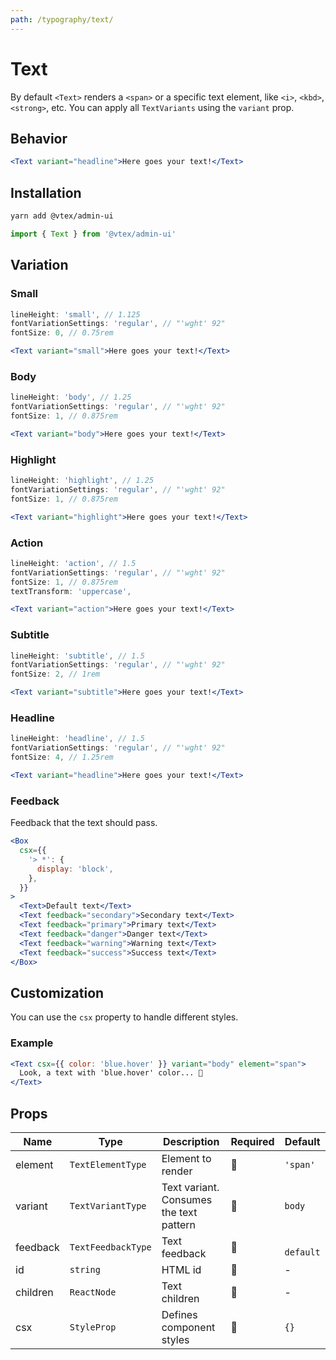 ```yaml
---
path: /typography/text/
---
```


# Text

By default `<Text>` renders a `<span>` or a specific text element, like `<i>`, `<kbd>`, `<strong>`, etc. You can apply all `TextVariants` using the `variant` prop.

## Behavior

```jsx
<Text variant="headline">Here goes your text!</Text>
```

## Installation

```sh isStatic
yarn add @vtex/admin-ui
```

```jsx isStatic
import { Text } from '@vtex/admin-ui'
```

## Variation

### Small

```jsx isStatic
lineHeight: 'small', // 1.125
fontVariationSettings: 'regular', // "'wght' 92"
fontSize: 0, // 0.75rem
```

```jsx
<Text variant="small">Here goes your text!</Text>
```

### Body

```jsx isStatic
lineHeight: 'body', // 1.25
fontVariationSettings: 'regular', // "'wght' 92"
fontSize: 1, // 0.875rem
```

```jsx
<Text variant="body">Here goes your text!</Text>
```

### Highlight

```jsx isStatic
lineHeight: 'highlight', // 1.25
fontVariationSettings: 'regular', // "'wght' 92"
fontSize: 1, // 0.875rem
```

```jsx
<Text variant="highlight">Here goes your text!</Text>
```

### Action

```jsx isStatic
lineHeight: 'action', // 1.5
fontVariationSettings: 'regular', // "'wght' 92"
fontSize: 1, // 0.875rem
textTransform: 'uppercase',
```

```jsx
<Text variant="action">Here goes your text!</Text>
```

### Subtitle

```jsx isStatic
lineHeight: 'subtitle', // 1.5
fontVariationSettings: 'regular', // "'wght' 92"
fontSize: 2, // 1rem
```

```jsx
<Text variant="subtitle">Here goes your text!</Text>
```

### Headline

```jsx isStatic
lineHeight: 'headline', // 1.5
fontVariationSettings: 'regular', // "'wght' 92"
fontSize: 4, // 1.25rem
```

```jsx
<Text variant="headline">Here goes your text!</Text>
```

### Feedback

Feedback that the text should pass.

```jsx
<Box
  csx={{
    '> *': {
      display: 'block',
    },
  }}
>
  <Text>Default text</Text>
  <Text feedback="secondary">Secondary text</Text>
  <Text feedback="primary">Primary text</Text>
  <Text feedback="danger">Danger text</Text>
  <Text feedback="warning">Warning text</Text>
  <Text feedback="success">Success text</Text>
</Box>
```

## Customization

You can use the `csx` property to handle different styles.

### Example

```jsx
<Text csx={{ color: 'blue.hover' }} variant="body" element="span">
  Look, a text with 'blue.hover' color... 🤔
</Text>
```

## Props

| Name     | Type               | Description                             | Required | Default    |
| -------- | ------------------ | --------------------------------------- | -------- | ---------- |
| element  | `TextElementType`  | Element to render                       | 🚫       | `'span'`   |
| variant  | `TextVariantType`  | Text variant. Consumes the text pattern | 🚫       | `body`     |
| feedback | `TextFeedbackType` | Text feedback                           | 🚫       | ` default` |
| id       | `string`           | HTML id                                 | 🚫       | -          |
| children | `ReactNode`        | Text children                           | 🚫       | -          |
| csx      | `StyleProp`        | Defines component styles                | 🚫       | `{}`       |
